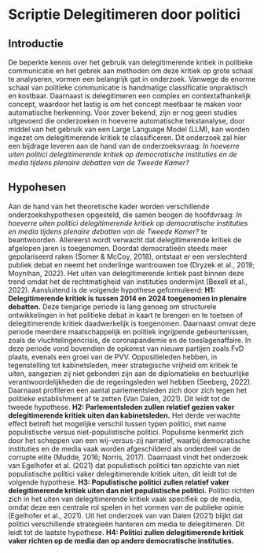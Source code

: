 # Scriptie Delegitimeren door politici
## Introductie
De beperkte kennis over het gebruik van delegitimerende kritiek in politieke communicatie en het gebrek aan methoden om deze kritiek op grote schaal te analyseren, vormen een belangrijk gat in onderzoek. Vanwege de enorme schaal van politieke communicatie is handmatige classificatie onpraktisch en kostbaar. Daarnaast is delegitimeren een complex en contextafhankelijk concept, waardoor het lastig is om het concept meetbaar te maken voor automatische herkenning. Voor zover bekend, zijn er nog geen studies uitgevoerd die onderzoeken in hoeverre automatische tekstanalyse, door middel van het gebruik van een Large Language Model (LLM), kan worden ingezet om delegitimerende kritiek te classificeren. 
Dit onderzoek zal hier een bijdrage leveren aan de hand van de onderzoeksvraag: _In hoeverre uiten politici delegitimerende kritiek op democratische instituties en de media tijdens plenaire debatten van de Tweede Kamer?_



## Hypohesen
Aan de hand van het theoretische kader worden verschillende onderzoekshypothesen opgesteld, die samen beogen de hoofdvraag: _In hoeverre uiten politici delegitimerende kritiek op democratische instituties en media tijdens plenaire debatten van de Tweede Kamer?_ te beantwoorden.
	Allereerst wordt verwacht dat delegitimerende kritiek de afgelopen jaren is toegenomen. Doordat democratieën steeds meer gepolariseerd raken (Somer & McCoy, 2018), ontstaat er een verslechterd publiek debat en neemt het onderlinge wantrouwen toe (Dryzek et al., 2019; Moynihan, 2022). Het uiten van delegitimerende kritiek past binnen deze trend omdat het de rechtmatigheid van instituties ondermijnt (Bexell et al., 2022). Aansluitend is de volgende hypothese geformuleerd: 
**H1: Delegitimerende kritiek is tussen 2014 en 2024 toegenomen in plenaire debatten.**
Deze tienjarige periode is lang genoeg om structurele ontwikkelingen in het politieke debat in kaart te brengen en te toetsen of delegitimerende kritiek daadwerkelijk is toegenomen. Daarnaast omvat deze periode meerdere maatschappelijk en politiek ingrijpende gebeurtenissen, zoals de vluchtelingencrisis, de coronapandemie en de toeslagenaffaire. In deze periode vond bovendien de opkomst van nieuwe partijen zoals FvD plaats, evenals een groei van de PVV.
	Oppositieleden hebben, in tegenstelling tot kabinetsleden, meer strategische vrijheid om kritiek te uiten, aangezien zij niet gebonden zijn aan de diplomatieke en bestuurlijke verantwoordelijkheden die de regeringsleden wel hebben (Seeberg, 2022). Daarnaast profileren een aantal parlementsleden zich door zich tegen het politieke establishment af te zetten (Van Dalen, 2021). Dit leidt tot de tweede hypothese.
**H2: Parlementsleden zullen relatief gezien vaker delegitimerende kritiek uiten dan kabinetsleden.**
Het derde verwachte effect betreft het mogelijke verschil tussen typen politici, met name populistische versus niet-populistische politici. Populisme kenmerkt zich door het scheppen van een wij-versus-zij narratief, waarbij democratische instituties en de media vaak worden afgeschilderd als onderdeel van de corrupte elite (Mudde, 2016; Norris, 2017). Daarnaast vindt het onderzoek van Egelhofer et al. (2021) dat populistisch politici ten opzichte van niet populistische politici vaker delegitimerende kritiek uiten, dit leidt tot de volgende hypothese.
**H3: Populistische politici zullen relatief vaker delegitimerende kritiek uiten dan niet populistische politici.**
Politici richten zich in het uiten van delegitimerende kritiek vaak specifiek op de media, omdat deze een centrale rol spelen in het vormen van de publieke opinie (Egelhofer et al., 2021). Uit het onderzoek van van Dalen (2021) blijkt dat politici verschillende strategieën hanteren om media te delegitimeren. Dit leidt tot de laatste hypothese.
**H4: Politici zullen delegitimerende kritiek vaker richten op de media dan op andere democratische instituties.**
